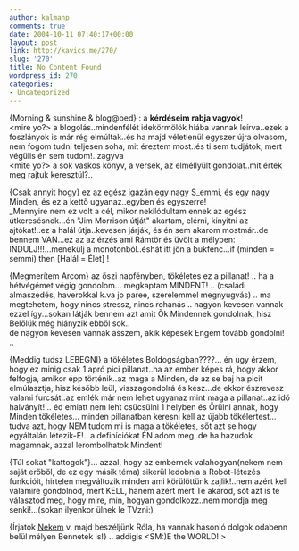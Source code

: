 ```yaml
---
author: kalmanp
comments: true
date: 2004-10-11 07:40:17+00:00
layout: post
link: http://kavics.me/270/
slug: '270'
title: No Content Found
wordpress_id: 270
categories:
- Uncategorized
---
```


{Morning & sunshine & blog@bed} : a **kérdéseim rabja vagyok**!  
<mire yo?> a blogolás..mindenfélét idekörmölök hiába vannak leírva..ezek a foszlányok is már rég elmúltak..és ha majd véletlenül egyszer újra olvasom, nem fogom tudni teljesen soha, mit éreztem most..és ti sem tudjátok, mert végülis én sem tudom!..zagyva  
<mite yo?> a sok vaskos könyv, a versek, az elméllyült gondolat..mit értek meg rajtuk keresztül?..




{Csak annyit hogy} ez az egész igazán egy nagy S_emmi, és egy nagy Minden, és ez a kettő ugyanaz..egyben és egyszerre!  
_Mennyire nem ez volt a cél, mikor nekilódultam ennek az egész útkeresésnek...én "Jim Morrison útját" akartam, elérni, kinyitni az ajtókat!..ez a halál útja..kevesen járják, és én sem akarom mostmár..de bennem VAN...ez az az érzés ami Rámtör és üvölt a mélyben: INDULJ!!!...menekülj a monotonból..éshát itt jön a bukfenc...if (minden = semmi) then [Halál = Élet] ! 




{Megmerítem Arcom} az őszi napfényben, tökéletes ez a pillanat! .. ha a hétvégémet végig gondolom... megkaptam MINDENT! .. (családi almaszedés, haverokkal k.va jo paree, szerelemmel megnyugvás) .. ma megtehetem, hogy nincs stressz, nincs rohanás .. nagyon kevesen vannak ezzel így...sokan látják bennem azt amit Ők Mindennek gondolnak, hisz Belőlük még hiányzik ebből sok..  
de nagyon kevesen vannak asszem, akik képesek Engem tovább gondolni! .. 




{Meddig tudsz LEBEGNI} a tökéletes Boldogságban????... én ugy érzem, hogy ez minig csak 1 apró pici pillanat..ha az ember képes rá, hogy akkor felfogja, amikor épp történik..az maga a Minden, de az se baj ha picit elmúlasztja, hisz később leül, visszagondolrá és kész...de ekkor észrevesz valami furcsát..az emlék már nem lehet ugyanaz mint maga a pillanat..az idő halványít! .. éd emiatt nem leht csücsülni 1 helyben és Örülni annak, hogy Minden tökéletes... minden pillanatban keresni kell az újabb tökélertest... tudva azt, hogy NEM tudom mi is maga a tökéletes, sőt azt se hogy egyáltalán létezik-E!.. a definíciókat ÉN adom meg..de ha hazudok magamnak, azzal lerombolhatok Mindent!




{Túl sokat "kattogok"}... azzal, hogy az embernek valahogyan(nekem nem saját erőből, de ez egy másik téma) sikerül ledobnia a Robot-létezés funkcióit, hirtelen megváltozik minden ami körülöttünk zajlik!..nem azért kell valamire gondolnod, mert KELL, hanem azért mert Te akarod, sőt azt is te választod meg, hogy mire, min, hogyan gondolkozz..nem mondja meg senki!...(sokan ilyenkor ülnek le TVzni:)




{Írjatok [Nekem](mailto:kalmanp@freemail.hu) v. majd beszéljünk Róla, ha vannak hasonló dolgok odabenn belül mélyen Bennetek is!} .. addigis <SM:)E the WORLD! >
